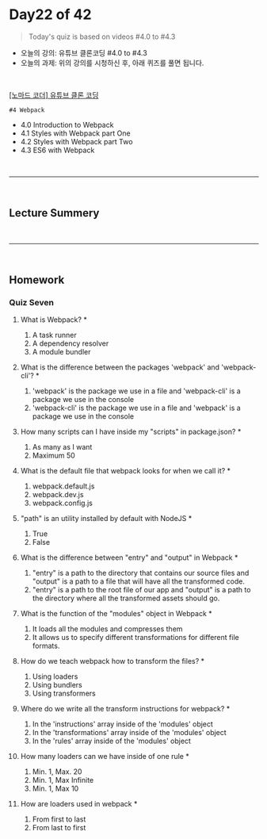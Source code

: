 
# Day22 of 42

> Today's quiz is based on videos  #4.0 to #4.3

- 오늘의 강의: 유튜브 클론코딩  #4.0 to #4.3
- 오늘의 과제: 위의 강의를 시청하신 후, 아래 퀴즈를 풀면 됩니다.   

<br/>

[[노마드 코더] 유튜브 클론 코딩](https://academy.nomadcoders.co/courses/enrolled/435438)

`#4 Webpack`
- 4.0 Introduction to Webpack 
- 4.1 Styles with Webpack part One 
- 4.2 Styles with Webpack part Two 
- 4.3 ES6 with Webpack 
 

<br/>

---

<br/>

## Lecture Summery

<br/>

---

<br/>

## Homework 

### Quiz Seven


1. What is Webpack? *
    1) A task runner
    2) A dependency resolver
    3) A module bundler

2. What is the difference between the packages 'webpack' and 'webpack-cli'? *
    1) 'webpack' is the package we use in a file and 'webpack-cli' is a package we use in the console
    2) 'webpack-cli' is the package we use in a file and 'webpack' is a package we use in the console

3. How many scripts can I have inside my "scripts" in package.json? *
    1) As many as I want
    2) Maximum 50

4. What is the default file that webpack looks for when we call it? *
    1) webpack.default.js
    2) webpack.dev.js
    3) webpack.config.js

5. "path" is an utility installed by default with NodeJS *
    1) True
    2) False

6. What is the difference between "entry" and "output" in Webpack *
    1) "entry" is a path to the directory that contains our source files and "output" is a path to a file that will have all the transformed code.
    2) "entry" is a path to the root file of our app and "output" is a path to the directory where all the transformed assets should go.

7. What is the function of the "modules" object in Webpack *
    1) It loads all the modules and compresses them
    2) It allows us to specify different transformations for different file formats.

8. How do we teach webpack how to transform the files? *
    1) Using loaders
    2) Using bundlers
    3) Using transformers

9. Where do we write all the transform instructions for webpack? *
    1) In the 'instructions' array inside of the 'modules' object
    2) In the 'transformations' array inside of the 'modules' object
    3) In the 'rules' array inside of the 'modules' object

10. How many loaders can we have inside of one rule *
    1) Min. 1, Max. 20
    2) Min. 1, Max Infinite
    3) Min. 1, Max 10

11. How are loaders used in webpack *
    1) From first to last
    2) From last to first
